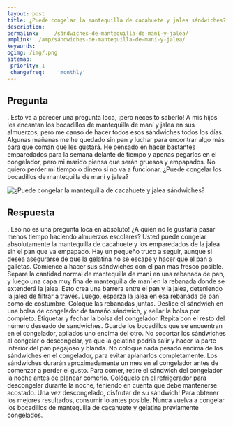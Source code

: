 ```yaml
---
layout: post
title: ¿Puede congelar la mantequilla de cacahuete y jalea sándwiches?  
description: 
permalink:     /sándwiches-de-mantequilla-de-maní-y-jalea/
amplink:  /amp/sándwiches-de-mantequilla-de-maní-y-jalea/
keywords: 
ogimg: /img/.png
sitemap:
 priority: 1
 changefreq:    'monthly'
---
```




## Pregunta

. Esto va a parecer una pregunta loca, ¡pero necesito saberlo! A mis hijos les encantan los bocadillos de mantequilla de maní y jalea en sus almuerzos, pero me canso de hacer todos esos sándwiches todos los días. Algunas mañanas me he quedado sin pan y luchar para encontrar algo más para que coman que les gustará. He pensado en hacer bastantes emparedados para la semana delante de tiempo y apenas pegarlos en el congelador, pero mi marido piensa que serán gruesos y empapados. No quiero perder mi tiempo o dinero si no va a funcionar. ¿Puede congelar los bocadillos de mantequilla de maní y jalea?


![¿Puede congelar la mantequilla de cacahuete y jalea sándwiches?](https://sepuedecongelar.com/img/ "¿Puede congelar la mantequilla de cacahuete y jalea sándwiches?" )


## Respuesta

. Eso no es una pregunta loca en absoluto! ¿A quién no le gustaría pasar menos tiempo haciendo almuerzos escolares? Usted puede congelar absolutamente la mantequilla de cacahuete y los emparedados de la jalea sin el pan que va empapado. Hay un pequeño truco a seguir, aunque si desea asegurarse de que la gelatina no se escape y hacer que el pan a galletas.
Comience a hacer sus sándwiches con el pan más fresco posible. Separe la cantidad normal de mantequilla de maní en una rebanada de pan, y luego una capa muy fina de mantequilla de maní en la rebanada donde se extenderá la jalea. Esto crea una barrera entre el pan y la jalea, deteniendo la jalea de filtrar a través. Luego, esparza la jalea en esa rebanada de pan como de costumbre. Coloque las rebanadas juntas. Deslice el sándwich en una bolsa de congelador de tamaño sándwich, y sellar la bolsa por completo. Etiquetar y fechar la bolsa del congelador. Repita con el resto del número deseado de sandwiches.
Guarde los bocadillos que se encuentran en el congelador, apilados uno encima del otro. No soportar los sándwiches al congelar o descongelar, ya que la gelatina podría salir y hacer la parte inferior del pan pegajoso y blanda. No coloque nada pesado encima de los sándwiches en el congelador, para evitar aplanarlos completamente. Los sándwiches durarán aproximadamente un mes en el congelador antes de comenzar a perder el gusto.
Para comer, retire el sándwich del congelador la noche antes de planear comerlo. Colóquelo en el refrigerador para descongelar durante la noche, teniendo en cuenta que debe mantenerse acostado. Una vez descongelado, disfrutar de su sándwich! Para obtener los mejores resultados, consumir lo antes posible. Nunca vuelva a congelar los bocadillos de mantequilla de cacahuete y gelatina previamente congelados.